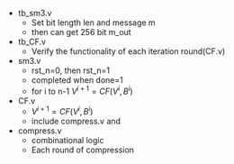 - tb_sm3.v
  - Set bit length len and message m
  - then can get 256 bit m_out
- tb_CF.v
  - Verify the functionality of each iteration round(CF.v)
- sm3.v
  - rst_n=0, then rst_n=1
  - completed when done=1
  - for i to n-1  $V^{i+1}=CF(V^{i},B^{i})$   
- CF.v
  - $V^{i+1}=CF(V^{i},B^{i})$   
  - include compress.v and 
- compress.v
  - combinational logic
  - Each round of compression